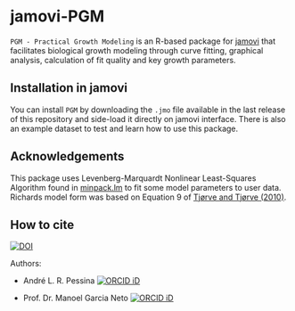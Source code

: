 # jamovi-PGM

`PGM - Practical Growth Modeling` is an R-based package for
[jamovi](https://www.jamovi.org) that facilitates biological growth
modeling through curve fitting, graphical analysis, calculation of fit
quality and key growth parameters.

## Installation in jamovi

You can install `PGM` by downloading the `.jmo` file available in the
last release of this repository and side-load it directly on jamovi
interface. There is also an example dataset to test and learn how to use
this package.

## Acknowledgements

This package uses Levenberg-Marquardt Nonlinear Least-Squares Algorithm
found in
[minpack.lm](https://cran.r-project.org/web/packages/minpack.lm/index.html)
to fit some model parameters to user data. Richards model form was based 
on Equation 9 of [Tjørve and Tjørve (2010)](https://doi.org/10.1016/j.jtbi.2010.09.008).

## How to cite

[![DOI](https://zenodo.org/badge/992059711.svg)](https://doi.org/10.5281/zenodo.15764773)

Authors:

-   André L. R. Pessina [![ORCID
    iD](https://orcid.org/sites/default/files/images/orcid_16x16.png)](https://orcid.org/0000-0002-5306-0731)

-   Prof. Dr. Manoel Garcia Neto [![ORCID
    iD](https://orcid.org/sites/default/files/images/orcid_16x16.png)](https://orcid.org/0000-0002-5574-0183)
